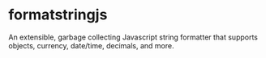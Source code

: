 # formatstringjs
An extensible, garbage collecting Javascript string formatter that supports objects, currency, date/time, decimals, and more.
